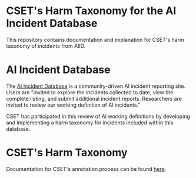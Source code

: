 # CSET's Harm Taxonomy for the AI Incident Database

This repository contains documentation and explanation for CSET's harm taxonomy of incidents from AIID.

# AI Incident Database

The [AI Incident Database](https://incidentdatabase.ai/) is a community-driven AI incident reporting site. Users are "invited to explore the incidents collected to date, view the complete listing, and submit additional incident reports. Researchers are invited to review our working definition of AI incidents." 

CSET has participated in this review of AI working definitions by developing and implementing a harm taxonomy for incidents included within this database. 

# CSET's Harm Taxonomy 
Documentation for CSET's annotation process can be found [here](https://github.com/georgetown-cset/CSET-AIID-harm-taxnomy/blob/main/CSET%20V1%20AI%20Annotation%20Guide%20(with%20Schema%20and%20Field%20Descriptions)%2029Jun2023.pdf). 
